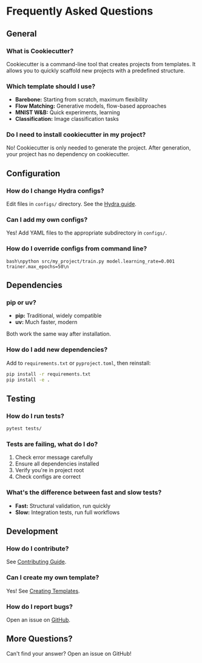 # Frequently Asked Questions

## General

### What is Cookiecutter?

Cookiecutter is a command-line tool that creates projects from templates. It allows you to quickly scaffold new projects with a predefined structure.

### Which template should I use?

- **Barebone:** Starting from scratch, maximum flexibility
- **Flow Matching:** Generative models, flow-based approaches
- **MNIST W&B:** Quick experiments, learning
- **Classification:** Image classification tasks

### Do I need to install cookiecutter in my project?

No! Cookiecutter is only needed to generate the project. After generation, your project has no dependency on cookiecutter.

## Configuration

### How do I change Hydra configs?

Edit files in `configs/` directory. See the [Hydra guide](../guides/hydra-config.md).

### Can I add my own configs?

Yes! Add YAML files to the appropriate subdirectory in `configs/`.

### How do I override configs from command line?

```bash\npython src/my_project/train.py model.learning_rate=0.001 trainer.max_epochs=50\n```

## Dependencies

### pip or uv?

- **pip:** Traditional, widely compatible
- **uv:** Much faster, modern

Both work the same way after installation.

### How do I add new dependencies?

Add to `requirements.txt` or `pyproject.toml`, then reinstall:

```bash
pip install -r requirements.txt
pip install -e .
```

## Testing

### How do I run tests?

```bash
pytest tests/
```

### Tests are failing, what do I do?

1. Check error message carefully
2. Ensure all dependencies installed
3. Verify you're in project root
4. Check configs are correct

### What's the difference between fast and slow tests?

- **Fast:** Structural validation, run quickly
- **Slow:** Integration tests, run full workflows

## Development

### How do I contribute?

See [Contributing Guide](../development/contributing.md).

### Can I create my own template?

Yes! See [Creating Templates](../development/creating-templates.md).

### How do I report bugs?

Open an issue on [GitHub](https://github.com/MoustHolmes/cookiecutter-ml-templates/issues).

## More Questions?

Can't find your answer? Open an issue on GitHub!
